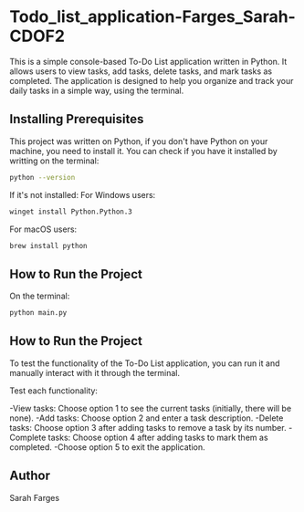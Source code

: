 # Todo_list_application-Farges_Sarah-CDOF2

This is a simple console-based To-Do List application written in Python. It allows users to view tasks, add tasks, delete tasks, and mark tasks as completed. The application is designed to help you organize and track your daily tasks in a simple way, using the terminal.

## Installing Prerequisites

This project was written on Python, if you don't have Python on your machine, you need to install it. You can check if you have it installed by writting on the terminal: 
```bash 
python --version 
```

If it's not installed:
For Windows users: 
```bash
winget install Python.Python.3
```

For macOS users: 
```bash
brew install python
```

## How to Run the Project

On the terminal: 
```bash
python main.py
```

## How to Run the Project

To test the functionality of the To-Do List application, you can run it and manually interact with it through the terminal.

Test each functionality:

-View tasks: Choose option 1 to see the current tasks (initially, there will be none).
-Add tasks: Choose option 2 and enter a task description.
-Delete tasks: Choose option 3 after adding tasks to remove a task by its number.
-Complete tasks: Choose option 4 after adding tasks to mark them as completed.
-Choose option 5 to exit the application.

## Author

Sarah Farges
